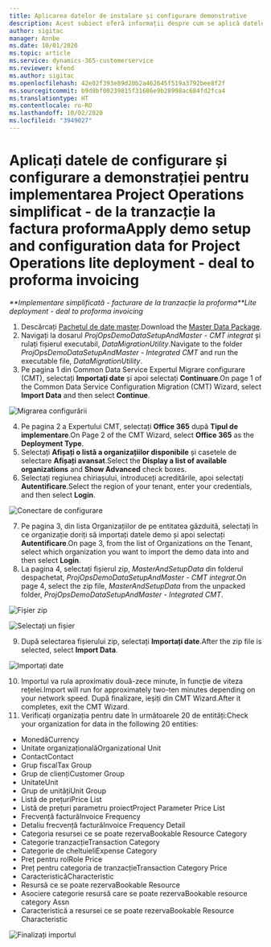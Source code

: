 ```yaml
---
title: Aplicarea datelor de instalare și configurare demonstrative
description: Acest subiect oferă informații despre cum se aplică datele de configurare și configurare demo pentru Project Operations.
author: sigitac
manager: Annbe
ms.date: 10/01/2020
ms.topic: article
ms.service: dynamics-365-customerservice
ms.reviewer: kfend
ms.author: sigitac
ms.openlocfilehash: 42e02f393e89d20b2a462645f519a3792bee8f2f
ms.sourcegitcommit: b9d8bf00239815f31686e9b28998ac684fd2fca4
ms.translationtype: HT
ms.contentlocale: ro-RO
ms.lasthandoff: 10/02/2020
ms.locfileid: "3949027"
---
```

# <a name="apply-demo-setup-and-configuration-data-for-project-operations-lite-deployment---deal-to-proforma-invoicing"></a><span data-ttu-id="3177c-103">Aplicați datele de configurare și configurare a demonstrației pentru implementarea Project Operations simplificat - de la tranzacție la factura proforma</span><span class="sxs-lookup"><span data-stu-id="3177c-103">Apply demo setup and configuration data for Project Operations lite deployment - deal to proforma invoicing</span></span>

<span data-ttu-id="3177c-104">_\*\*Implementare simplificată - facturare de la tranzacție la proforma_</span><span class="sxs-lookup"><span data-stu-id="3177c-104">_\*\*Lite deployment - deal to proforma invoicing_</span></span>

1. <span data-ttu-id="3177c-105">Descărcați [Pachetul de date master](https://download.microsoft.com/download/3/4/1/341bf279-a64f-4baa-af31-ce624859b518/ProjOpsSampleSetupData%20-%20CE%20only%20CMT.zip).</span><span class="sxs-lookup"><span data-stu-id="3177c-105">Download the [Master Data Package](https://download.microsoft.com/download/3/4/1/341bf279-a64f-4baa-af31-ce624859b518/ProjOpsSampleSetupData%20-%20CE%20only%20CMT.zip).</span></span> 
2. <span data-ttu-id="3177c-106">Navigați la dosarul *ProjOpsDemoDataSetupAndMaster - CMT integrat* și rulați fișierul executabil, *DataMigrationUtility*.</span><span class="sxs-lookup"><span data-stu-id="3177c-106">Navigate to the folder *ProjOpsDemoDataSetupAndMaster - Integrated CMT* and run the executable file, *DataMigrationUtility*.</span></span>
3. <span data-ttu-id="3177c-107">Pe pagina 1 din Common Data Service Expertul Migrare configurare (CMT), selectați **Importați date** și apoi selectați **Continuare**.</span><span class="sxs-lookup"><span data-stu-id="3177c-107">On page 1 of the Common Data Service Configuration Migration (CMT) Wizard, select **Import Data** and then select **Continue**.</span></span>

![Migrarea configurării](./media/1ConfigurationMigration.png)

4. <span data-ttu-id="3177c-109">Pe pagina 2 a Expertului CMT, selectați **Office 365** după **Tipul de implementare**.</span><span class="sxs-lookup"><span data-stu-id="3177c-109">On Page 2 of the CMT Wizard, select **Office 365** as the **Deployment Type**.</span></span>
5. <span data-ttu-id="3177c-110">Selectați **Afișați o listă a organizațiilor disponibile** și casetele de selectare **Afișați avansat**.</span><span class="sxs-lookup"><span data-stu-id="3177c-110">Select the **Display a list of available organizations** and **Show Advanced** check boxes.</span></span>
6. <span data-ttu-id="3177c-111">Selectați regiunea chiriașului, introduceți acreditările, apoi selectați **Autentificare**.</span><span class="sxs-lookup"><span data-stu-id="3177c-111">Select the region of your tenant, enter your credentials, and then select **Login**.</span></span>

![Conectare de configurare](./media/2ConfigurationSignin.png)

7. <span data-ttu-id="3177c-113">Pe pagina 3, din lista Organizațiilor de pe entitatea găzduită, selectați în ce organizație doriți să importați datele demo și apoi selectați **Autentificare**.</span><span class="sxs-lookup"><span data-stu-id="3177c-113">On page 3, from the list of Organizations on the Tenant, select which organization you want to import the demo data into and then select **Login**.</span></span>
8. <span data-ttu-id="3177c-114">La pagina 4, selectați fișierul zip, *MasterAndSetupData* din folderul despachetat, *ProjOpsDemoDataSetupAndMaster - CMT integrat*.</span><span class="sxs-lookup"><span data-stu-id="3177c-114">On page 4, select the zip file, *MasterAndSetupData* from the unpacked folder, *ProjOpsDemoDataSetupAndMaster - Integrated CMT*.</span></span>

![Fișier zip](./media/3ZipFile.png)

![Selectați un fișier](./media/4SelectAFile.png)

9. <span data-ttu-id="3177c-117">După selectarea fișierului zip, selectați **Importați date**.</span><span class="sxs-lookup"><span data-stu-id="3177c-117">After the zip file is selected, select **Import Data**.</span></span>

![Importați date](./media/5ImportData.png)

10. <span data-ttu-id="3177c-119">Importul va rula aproximativ două-zece minute, în funcție de viteza rețelei.</span><span class="sxs-lookup"><span data-stu-id="3177c-119">Import will run for approximately two-ten minutes depending on your network speed.</span></span> <span data-ttu-id="3177c-120">După finalizare, ieșiți din CMT Wizard.</span><span class="sxs-lookup"><span data-stu-id="3177c-120">After it completes, exit the CMT Wizard.</span></span> 
11. <span data-ttu-id="3177c-121">Verificați organizația pentru date în următoarele 20 de entități:</span><span class="sxs-lookup"><span data-stu-id="3177c-121">Check your organization for data in the following 20 entities:</span></span>

- <span data-ttu-id="3177c-122">Monedă</span><span class="sxs-lookup"><span data-stu-id="3177c-122">Currency</span></span>
- <span data-ttu-id="3177c-123">Unitate organizațională</span><span class="sxs-lookup"><span data-stu-id="3177c-123">Organizational Unit</span></span>
- <span data-ttu-id="3177c-124">Contact</span><span class="sxs-lookup"><span data-stu-id="3177c-124">Contact</span></span>
- <span data-ttu-id="3177c-125">Grup fiscal</span><span class="sxs-lookup"><span data-stu-id="3177c-125">Tax Group</span></span>
- <span data-ttu-id="3177c-126">Grup de clienți</span><span class="sxs-lookup"><span data-stu-id="3177c-126">Customer Group</span></span>
- <span data-ttu-id="3177c-127">Unitate</span><span class="sxs-lookup"><span data-stu-id="3177c-127">Unit</span></span>
- <span data-ttu-id="3177c-128">Grup de unități</span><span class="sxs-lookup"><span data-stu-id="3177c-128">Unit Group</span></span>
- <span data-ttu-id="3177c-129">Listă de prețuri</span><span class="sxs-lookup"><span data-stu-id="3177c-129">Price List</span></span>
- <span data-ttu-id="3177c-130">Listă de prețuri parametru proiect</span><span class="sxs-lookup"><span data-stu-id="3177c-130">Project Parameter Price List</span></span>
- <span data-ttu-id="3177c-131">Frecvență factură</span><span class="sxs-lookup"><span data-stu-id="3177c-131">Invoice Frequency</span></span>
- <span data-ttu-id="3177c-132">Detaliu frecvență factură</span><span class="sxs-lookup"><span data-stu-id="3177c-132">Invoice Frequency Detail</span></span>
- <span data-ttu-id="3177c-133">Categoria resursei ce se poate rezerva</span><span class="sxs-lookup"><span data-stu-id="3177c-133">Bookable Resource Category</span></span>
- <span data-ttu-id="3177c-134">Categorie tranzacție</span><span class="sxs-lookup"><span data-stu-id="3177c-134">Transaction Category</span></span>
- <span data-ttu-id="3177c-135">Categorie de cheltuieli</span><span class="sxs-lookup"><span data-stu-id="3177c-135">Expense Category</span></span>
- <span data-ttu-id="3177c-136">Preț pentru rol</span><span class="sxs-lookup"><span data-stu-id="3177c-136">Role Price</span></span>
- <span data-ttu-id="3177c-137">Preț pentru categoria de tranzacție</span><span class="sxs-lookup"><span data-stu-id="3177c-137">Transaction Category Price</span></span>
- <span data-ttu-id="3177c-138">Caracteristică</span><span class="sxs-lookup"><span data-stu-id="3177c-138">Characteristic</span></span>
- <span data-ttu-id="3177c-139">Resursă ce se poate rezerva</span><span class="sxs-lookup"><span data-stu-id="3177c-139">Bookable Resource</span></span>
- <span data-ttu-id="3177c-140">Asociere categorie resursă care se poate rezerva</span><span class="sxs-lookup"><span data-stu-id="3177c-140">Bookable resource category Assn</span></span>
- <span data-ttu-id="3177c-141">Caracteristică a resursei ce se poate rezerva</span><span class="sxs-lookup"><span data-stu-id="3177c-141">Bookable Resource Characteristic</span></span>

![Finalizați importul](./media/6CompleteImport.png)

